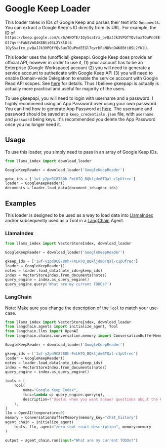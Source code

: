 # Google Keep Loader

This loader takes in IDs of Google Keep and parses their text into `Document`s. You can extract a Google Keep's ID directly from its URL. For example, the ID of `https://keep.google.com/u/6/#NOTE/1OySsaIrx_pvQaJJk3VPQfYQvSuxTQuPndEEGl7qvrhFaN8VnO4K8Bti0SL2YklU` is `1OySsaIrx_pvQaJJk3VPQfYQvSuxTQuPndEEGl7qvrhFaN8VnO4K8Bti0SL2YklU`.

This loader uses the (unofficial) gkeepapi. Google Keep does provide an official API, however in order to use it, (1) your account has to be an Enterprise (Google Workspace) account (2) you will need to generate a service account to autheticate with Google Keep API (3) you will need to enable Domain-wide Delegation to enable the service account with Google Read API scopes. See [here](https://issuetracker.google.com/issues/210500028) for details. Thus I believe gkeepapi is actually is actually more practical and useful for majority of the users.

To use gkeepapi, you will need to login with username and a password. I highly recommend using an App Password over using your own password. You can find how to generate App Password at [here](https://support.google.com/accounts/answer/185833?hl=en). The username and password should be saved at a `keep_credentials.json` file, with `username` and `password` being keys. It's recommended you delete the App Password once you no longer need it.

## Usage

To use this loader, you simply need to pass in an array of Google Keep IDs.

```python
from llama_index import download_loader

GoogleKeepReader = download_loader('GoogleKeepReader')

gdoc_ids = ['1wf-y2pd9C878Oh-FmLH7Q_BQkljdm6TQal-c1pUfrec']
loader = GoogleKeepReader()
documents = loader.load_data(document_ids=gdoc_ids)
```

## Examples

This loader is designed to be used as a way to load data into [LlamaIndex](https://github.com/jerryjliu/llama_index/tree/main/llama_index) and/or subsequently used as a Tool in a [LangChain](https://github.com/hwchase17/langchain) Agent.

### LlamaIndex

```python
from llama_index import VectorStoreIndex, download_loader

GoogleKeepReader = download_loader('GoogleKeepReader')

gkeep_ids = ['1wf-y2pd9C878Oh-FmLH7Q_BQkljdm6TQal-c1pUfrec']
loader = GoogleKeepReader()
notes = loader.load_data(note_ids=gkeep_ids)
index = VectorStoreIndex.from_documents(notes)
query_engine = index.as_query_engine()
query_engine.query('What are my current TODOs?')
```

### LangChain

Note: Make sure you change the description of the `Tool` to match your use-case.

```python
from llama_index import VectorStoreIndex, download_loader
from langchain.agents import initialize_agent, Tool
from langchain.llms import OpenAI
from langchain.chains.conversation.memory import ConversationBufferMemory

GoogleKeepReader = download_loader('GoogleKeepReader')

gkeep_ids = ['1wf-y2pd9C878Oh-FmLH7Q_BQkljdm6TQal-c1pUfrec']
loader = GoogleKeepReader()
notes = loader.load_data(note_ids=gkeep_ids)
index = VectorStoreIndex.from_documents(notes)
query_engine = index.as_query_engine()

tools = [
    Tool(
        name="Google Keep Index",
        func=lambda q: query_engine.query(q),
        description=f"Useful when you want answer questions about the Google Keep Notes.",
    ),
]
llm = OpenAI(temperature=0)
memory = ConversationBufferMemory(memory_key="chat_history")
agent_chain = initialize_agent(
    tools, llm, agent="zero-shot-react-description", memory=memory
)

output = agent_chain.run(input="What are my current TODOs?")
```
